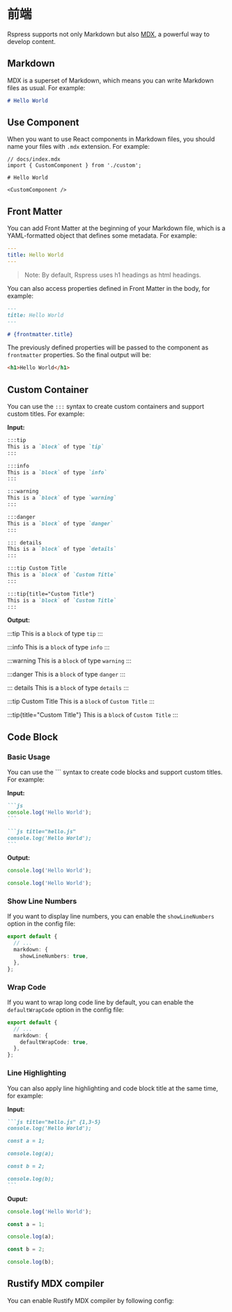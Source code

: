 # 前端

Rspress supports not only Markdown but also [MDX](https://mdxjs.com/), a powerful way to develop content.

## Markdown

MDX is a superset of Markdown, which means you can write Markdown files as usual. For example:

```md
# Hello World
```

## Use Component

When you want to use React components in Markdown files, you should name your files with `.mdx` extension. For example:

```mdx
// docs/index.mdx
import { CustomComponent } from './custom';

# Hello World

<CustomComponent />
```

## Front Matter

You can add Front Matter at the beginning of your Markdown file, which is a YAML-formatted object that defines some metadata. For example:

```yaml
---
title: Hello World
---
```

> Note: By default, Rspress uses h1 headings as html headings.

You can also access properties defined in Front Matter in the body, for example:

```markdown
---
title: Hello World
---

# {frontmatter.title}
```

The previously defined properties will be passed to the component as `frontmatter` properties. So the final output will be:

```html
<h1>Hello World</h1>
```

## Custom Container

You can use the `:::` syntax to create custom containers and support custom titles. For example:

**Input:**

```markdown
:::tip
This is a `block` of type `tip`
:::

:::info
This is a `block` of type `info`
:::

:::warning
This is a `block` of type `warning`
:::

:::danger
This is a `block` of type `danger`
:::

::: details
This is a `block` of type `details`
:::

:::tip Custom Title
This is a `block` of `Custom Title`
:::

:::tip{title="Custom Title"}
This is a `block` of `Custom Title`
:::
```

**Output:**

:::tip
This is a `block` of type `tip`
:::

:::info
This is a `block` of type `info`
:::

:::warning
This is a `block` of type `warning`
:::

:::danger
This is a `block` of type `danger`
:::

::: details
This is a `block` of type `details`
:::

:::tip Custom Title
This is a `block` of `Custom Title`
:::

:::tip{title="Custom Title"}
This is a `block` of `Custom Title`
:::

## Code Block

### Basic Usage

You can use the \`\`\` syntax to create code blocks and support custom titles. For example:

**Input:**

````md
```js
console.log('Hello World');
```

```js title="hello.js"
console.log('Hello World');
```
````

**Output:**

```js
console.log('Hello World');
```

```js title="hello.js"
console.log('Hello World');
```

### Show Line Numbers

If you want to display line numbers, you can enable the `showLineNumbers` option in the config file:

```ts title="rspress.config.ts"
export default {
  // ...
  markdown: {
    showLineNumbers: true,
  },
};
```

### Wrap Code

If you want to wrap long code line by default, you can enable the `defaultWrapCode` option in the config file:

```ts title="rspress.config.ts"
export default {
  // ...
  markdown: {
    defaultWrapCode: true,
  },
};
```

### Line Highlighting

You can also apply line highlighting and code block title at the same time, for example:

**Input:**

````md
```js title="hello.js" {1,3-5}
console.log('Hello World');

const a = 1;

console.log(a);

const b = 2;

console.log(b);
```
````

**Ouput:**

```js title="hello.js" {1,3-5}
console.log('Hello World');

const a = 1;

console.log(a);

const b = 2;

console.log(b);
```

## Rustify MDX compiler

You can enable Rustify MDX compiler by following config:
